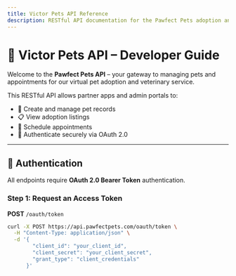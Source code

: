 ```yaml
---
title: Victor Pets API Reference
description: RESTful API documentation for the Pawfect Pets adoption and veterinary service.
---
```


# 📘 Victor Pets API – Developer Guide

Welcome to the **Pawfect Pets API** – your gateway to managing pets and appointments for our virtual pet adoption and veterinary service.

This RESTful API allows partner apps and admin portals to:

- 🐾 Create and manage pet records  
- 📋 View adoption listings  
- 📅 Schedule appointments  
- 🔐 Authenticate securely via OAuth 2.0  

---

## 🔐 Authentication

All endpoints require **OAuth 2.0 Bearer Token** authentication.

### Step 1: Request an Access Token

**POST** `/oauth/token`

```bash
curl -X POST https://api.pawfectpets.com/oauth/token \
  -H "Content-Type: application/json" \
  -d '{
        "client_id": "your_client_id",
        "client_secret": "your_client_secret",
        "grant_type": "client_credentials"
      }'
